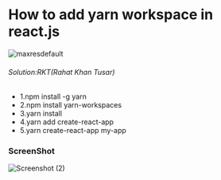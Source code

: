 # How to add yarn workspace in react.js

![maxresdefault](https://user-images.githubusercontent.com/69615463/146716062-06cf5081-9654-4011-a28d-7e6666aa3900.jpg)

<h6>Solution:RKT(Rahat Khan Tusar)</h6>


+ 1.npm install -g yarn
+ 2.npm install yarn-workspaces
+ 3.yarn install
+ 4.yarn add create-react-app 
+ 5.yarn create-react-app my-app


### ScreenShot ###

![Screenshot (2)](https://user-images.githubusercontent.com/69615463/146715853-1f6c57f4-8477-4dce-a79b-9df052138677.png)












